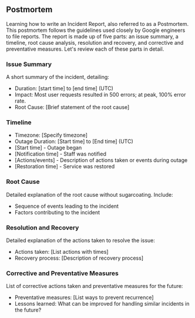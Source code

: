 ## Postmortem

Learning how to write an Incident Report, also referred to as a Postmortem. This postmortem follows the guidelines used closely by Google engineers to file reports. The report is made up of five parts: an issue summary, a timeline, root cause analysis, resolution and recovery, and corrective and preventative measures. Let's review each of these parts in detail.

### Issue Summary

A short summary of the incident, detailing:
- Duration: [start time] to [end time] (UTC)
- Impact: Most user requests resulted in 500 errors; at peak, 100% error rate.
- Root Cause: [Brief statement of the root cause]

### Timeline

- Timezone: [Specify timezone]
- Outage Duration: [Start time] to [End time] (UTC)
-  [Start time] - Outage began
-  [Notification time] - Staff was notified
-  [Actions/events] - Description of actions taken or events during outage
-  [Restoration time] - Service was restored

### Root Cause

Detailed explanation of the root cause without sugarcoating. Include:
- Sequence of events leading to the incident
- Factors contributing to the incident

### Resolution and Recovery

Detailed explanation of the actions taken to resolve the issue:
- Actions taken: [List actions with times]
- Recovery process: [Description of recovery process]

### Corrective and Preventative Measures

List of corrective actions taken and preventative measures for the future:
- Preventative measures: [List ways to prevent recurrence]
- Lessons learned: What can be improved for handling similar incidents in the future?
